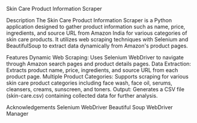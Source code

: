 Skin Care Product Information Scraper

Description
The Skin Care Product Information Scraper is a Python application designed to gather product information such as name, price, ingredients, and source URL from Amazon India for various categories of skin care products. It utilizes web scraping techniques with Selenium and BeautifulSoup to extract data dynamically from Amazon's product pages.

Features
Dynamic Web Scraping: Uses Selenium WebDriver to navigate through Amazon search pages and product details pages.
Data Extraction: Extracts product name, price, ingredients, and source URL from each product page.
Multiple Product Categories: Supports scraping for various skin care product categories including face wash, face oil, serums, cleansers, creams, sunscreen, and toners.
Output: Generates a CSV file (skin-care.csv) containing collected data for further analysis.

Acknowledgements
Selenium WebDriver
Beautiful Soup
WebDriver Manager
